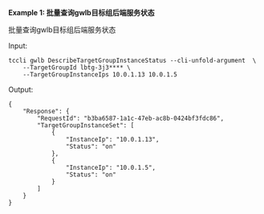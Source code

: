 **Example 1: 批量查询gwlb目标组后端服务状态**

批量查询gwlb目标组后端服务状态

Input: 

```
tccli gwlb DescribeTargetGroupInstanceStatus --cli-unfold-argument  \
    --TargetGroupId lbtg-3j3**** \
    --TargetGroupInstanceIps 10.0.1.13 10.0.1.5
```

Output: 
```
{
    "Response": {
        "RequestId": "b3ba6587-1a1c-47eb-ac8b-0424bf3fdc86",
        "TargetGroupInstanceSet": [
            {
                "InstanceIp": "10.0.1.13",
                "Status": "on"
            },
            {
                "InstanceIp": "10.0.1.5",
                "Status": "on"
            }
        ]
    }
}
```

